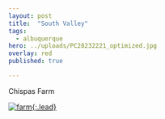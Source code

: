 ```yaml
---
layout: post
title:  "South Valley"
tags:
  - albuquerque
hero: ../uploads/PC28232221_optimized.jpg
overlay: red
published: true

---
```


Chispas Farm

[![farm](../uploads/PC28232221_optimized.jpg){:.lead}](../uploads/PC28232221.jpg)